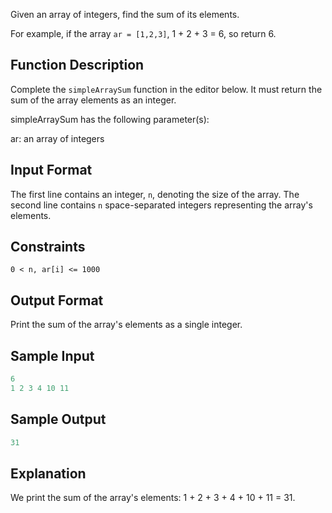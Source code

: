 Given an array of integers, find the sum of its elements.

For example, if the array `ar = [1,2,3]`, 1 + 2 + 3 = 6, so return 6.

## Function Description

Complete the `simpleArraySum` function in the editor below. It must return the sum of the array elements as an integer.

simpleArraySum has the following parameter(s):

ar: an array of integers

## Input Format

The first line contains an integer, `n`, denoting the size of the array.
The second line contains `n` space-separated integers representing the array's elements.

## Constraints

`0 < n, ar[i] <= 1000`

## Output Format

Print the sum of the array's elements as a single integer.

## Sample Input

```javascript
6
1 2 3 4 10 11
```

## Sample Output

```javascript
31
```

## Explanation

We print the sum of the array's elements: 1 + 2 + 3 + 4 + 10 + 11 = 31.